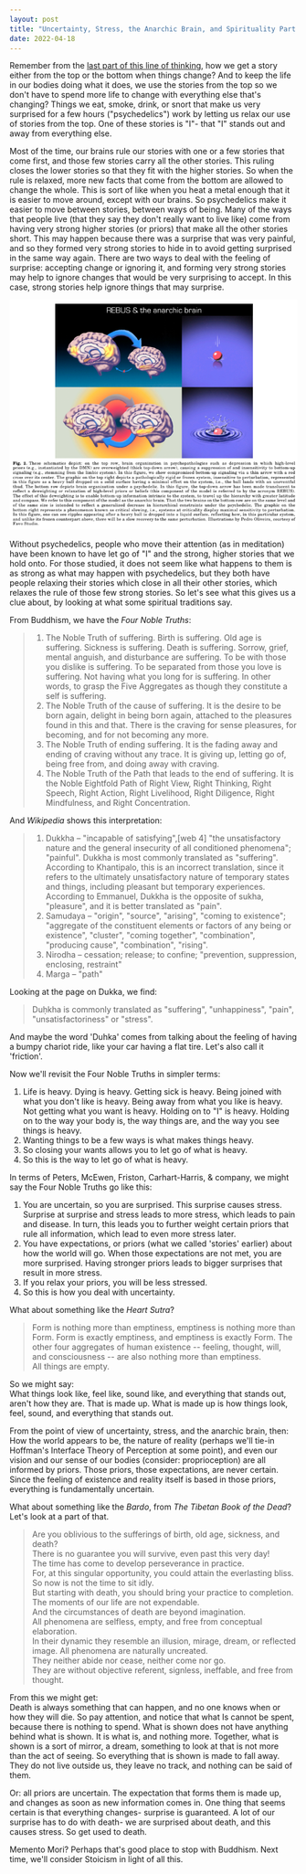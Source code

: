 ```yaml
---
layout: post
title: "Uncertainty, Stress, the Anarchic Brain, and Spirituality Part II: Psychedelics & Buddhism"
date: 2022-04-18
---
```


Remember from the [last part of this line of thinking](https://raydoraisamy.com/blog/2021/10/02/uncertainty-stress-spirituality), how we get a story either from the top or the bottom when things change? And to keep the life in our bodies doing what it does, we use the stories from the top so we don't have to spend more life to change with everything else that's changing? Things we eat, smoke, drink, or snort that make us very surprised for a few hours ("psychedelics") work by letting us relax our use of stories from the top. One of these stories is "I"- that "I" stands out and away from everything else.  

Most of the time, our brains rule our stories with one or a few stories that come first, and those few stories carry all the other stories. This ruling closes the lower stories so that they fit with the higher stories. So when the rule is relaxed, more new facts that come from the bottom are allowed to change the whole. This is sort of like when you heat a metal enough that it is easier to move around, except with our brains. So psychedelics make it easier to move between stories, between ways of being. Many of the ways that people live (that they say they don't really want to live like) come from having very strong higher stories (or priors) that make all the other stories short. This may happen because there was a surprise that was very painful, and so they formed very strong stories to hide in to avoid getting surprised in the same way again. There are two ways to deal with the feeling of surprise: accepting change or ignoring it, and forming very strong stories may help to ignore changes that would be very surprising to accept. In this case, strong stories help ignore things that may surprise.   

![REBUS](https://github.com/ray-dorai/ray-dorai.github.io/blob/master/assets/rebus_anarchic_brain.png?raw=true)

Without psychedelics, people who move their attention (as in meditation) have been known to have let go of "I" and the strong, higher stories that we hold onto. For those studied, it does not seem like what happens to them is as strong as what may happen with psychedelics, but they both have people relaxing their stories which close in all their other stories, which relaxes the rule of those few strong stories. So let's see what this gives us a clue about, by looking at what some spiritual traditions say. 

From Buddhism, we have the _Four Noble Truths_:

> 1. The Noble Truth of suffering. Birth is suffering. Old age is suffering. Sickness is suffering. Death is suffering. Sorrow, grief, mental anguish, and disturbance are suffering. To be with those you dislike is suffering. To be separated from those you love is suffering. Not having what you long for is suffering. In other words, to grasp the Five Aggregates as though they constitute a self is suffering.     
> 2. The Noble Truth of the cause of suffering. It is the desire to be born again, delight in being born again, attached to the pleasures found in this and that. There is the craving for sense pleasures, for becoming, and for not becoming any more.      
> 3. The Noble Truth of ending suffering. It is the fading away and ending of craving without any trace. It is giving up, letting go of, being free from, and doing away with craving.      
> 4. The Noble Truth of the Path that leads to the end of suffering. It is the Noble Eightfold Path of Right View, Right Thinking, Right Speech, Right Action, Right Livelihood, Right Diligence, Right Mindfulness, and Right Concentration.     


And _Wikipedia_ shows this interpretation:

> 1. Dukkha – "incapable of satisfying",[web 4] "the unsatisfactory nature and the general insecurity of all conditioned phenomena"; "painful". Dukkha is most commonly translated as "suffering". According to Khantipalo, this is an incorrect translation, since it refers to the ultimately unsatisfactory nature of temporary states and things, including pleasant but temporary experiences. According to Emmanuel, Dukkha is the opposite of sukha, "pleasure", and it is better translated as "pain".  
> 2. Samudaya – "origin", "source", "arising", "coming to existence";
"aggregate of the constituent elements or factors of any being or existence", "cluster", "coming together", "combination", "producing cause", "combination", "rising".  
> 3. Nirodha – cessation; release; to confine; "prevention, suppression, enclosing, restraint"  
> 4. Marga – "path"  

Looking at the page on Dukka, we find:

> Duḥkha is commonly translated as "suffering", "unhappiness", "pain", "unsatisfactoriness" or "stress".


And maybe the word 'Duhka' comes from talking about the feeling of having a bumpy chariot ride, like your car having a flat tire. Let's also call it 'friction'.  

Now we'll revisit the Four Noble Truths in simpler terms:
  1. Life is heavy. Dying is heavy. Getting sick is heavy. Being joined with what you don't like is heavy. Being away from what you like is heavy. Not getting what you want is heavy. Holding on to "I" is heavy. Holding on to the way your body is, the way things are, and the way you see things is heavy.  
  2. Wanting things to be a few ways is what makes things heavy.   
  3. So closing your wants allows you to let go of what is heavy.  
  4. So this is the way to let go of what is heavy.  

In terms of Peters, McEwen, Friston, Carhart-Harris, & company, we might say the Four Noble Truths go like this:  

  1. You are uncertain, so you are surprised. This surprise causes stress. Surprise at surprise and stress leads to more stress, which leads to pain and disease. In turn, this leads you to further weight certain priors that rule all information, which lead to even more stress later.  
  2. You have expectations, or priors (what we called 'stories' earlier) about how the world will go. When those expectations are not met, you are more surprised. Having stronger priors leads to bigger surprises that result in more stress.  
  3. If you relax your priors, you will be less stressed.  
  4. So this is how you deal with uncertainty.

What about something like the _Heart Sutra_? 

> Form is nothing more than emptiness, emptiness is nothing more than Form. Form is exactly emptiness, and emptiness is exactly Form. The other four aggregates of human existence -- feeling, thought, will, and consciousness -- are also nothing more than emptiness.  
> All things are empty.  

So we might say:  
What things look like, feel like, sound like, and everything that stands out, aren't how they are. That is made up. What is made up is how things look, feel, sound, and everything that stands out.  

From the point of view of uncertainty, stress, and the anarchic brain, then: 
How the world appears to be, the nature of reality (perhaps we'll tie-in Hoffman's Interface Theory of Perception at some point), and even our vision and our sense of our bodies (consider: proprioception) are all informed by priors. Those priors, those expectations, are never certain. Since the feeling of existence and reality itself is based in those priors, everything is fundamentally uncertain.  

What about something like the _Bardo_, from _The Tibetan Book of the Dead_? Let's look at a part of that.

> Are you oblivious to the sufferings of birth, old age, sickness, and death?  
> There is no guarantee you will survive, even past this very day!  
> The time has come to develop perseverance in practice.  
> For, at this singular opportunity, you could attain the everlasting bliss.  
> So now is not the time to sit idly.  
> But starting with death, you should bring your practice to completion.  
> The moments of our life are not expendable.  
> And the circumstances of death are beyond imagination.  
> All phenomena are selfless, empty, and free from conceptual elaboration.  
> In their dynamic they resemble an illusion, mirage, dream, or reflected image.
> All phenomena are naturally uncreated.  
> They neither abide nor cease, neither come nor go.  
> They are without objective referent, signless, ineffable, and free from thought.  

From this we might get:  
 Death is always something that can happen, and no one knows when or how they will die. So pay attention, and notice that what Is cannot be spent, because there is nothing to spend. What is shown does not have anything behind what is shown. It is what is, and nothing more. Together, what is shown is a sort of mirror, a dream, something to look at that is not more than the act of seeing. So everything that is shown is made to fall away. They do not live outside us, they leave no track, and nothing can be said of them.  

Or: all priors are uncertain. The expectation that forms them is made up, and changes as soon as new information comes in. One thing that seems certain is that everything changes- surprise is guaranteed. A lot of our surprise has to do with death- we are surprised about death, and this causes stress. So get used to death.  

Memento Mori? Perhaps that's good place to stop with Buddhism. Next time, we'll consider Stoicism in light of all this.
